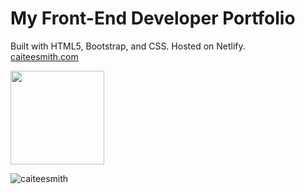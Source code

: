 # My Front-End Developer Portfolio
Built with HTML5, Bootstrap, and CSS. Hosted on Netlify.<br>
[caiteesmith.com](caiteesmith.com)

<img src="https://user-images.githubusercontent.com/7319667/223213704-dfd189d9-fbca-4e4b-91e6-8612abe6c69f.svg" width="150">

![caiteesmith](https://user-images.githubusercontent.com/7319667/223213448-bc4d20c2-de08-49b0-b26a-0a88387a7bdd.png)
